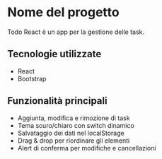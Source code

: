 # Nome del progetto

Todo React è un app per la gestione delle task.

## Tecnologie utilizzate

- React
- Bootstrap

## Funzionalità principali

- Aggiunta, modifica e rimozione di task
- Tema scuro/chiaro con switch dinamico
- Salvataggio dei dati nel localStorage
- Drag & drop per riordinare gli elementi
- Alert di conferma per modifiche e cancellazioni
